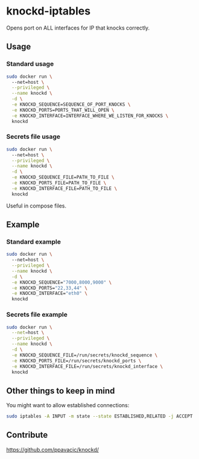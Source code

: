 # knockd-iptables

Opens port on ALL interfaces for IP that knocks correctly.

## Usage

### Standard usage

```bash
sudo docker run \                                            
  --net=host \
  --privileged \
  --name knockd \
  -d \
  -e KNOCKD_SEQUENCE=SEQUENCE_OF_PORT_KNOCKS \
  -e KNOCKD_PORTS=PORTS_THAT_WILL_OPEN \
  -e KNOCKD_INTERFACE=INTERFACE_WHERE_WE_LISTEN_FOR_KNOCKS \
  knockd
```

### Secrets file usage

```bash
sudo docker run \                                            
  --net=host \
  --privileged \
  --name knockd \
  -d \
  -e KNOCKD_SEQUENCE_FILE=PATH_TO_FILE \
  -e KNOCKD_PORTS_FILE=PATH_TO_FILE \
  -e KNOCKD_INTERFACE_FILE=PATH_TO_FILE \
  knockd
```

Useful in compose files.

## Example

### Standard example

```bash
sudo docker run \                                            
  --net=host \
  --privileged \
  --name knockd \
  -d \
  -e KNOCKD_SEQUENCE="7000,8000,9000" \
  -e KNOCKD_PORTS="22,33,44" \
  -e KNOCKD_INTERFACE="eth0" \
  knockd
```

### Secrets file example

```bash
sudo docker run \
  --net=host \
  --privileged \
  --name knockd \
  -d \
  -e KNOCKD_SEQUENCE_FILE=/run/secrets/knockd_sequence \
  -e KNOCKD_PORTS_FILE=/run/secrets/knockd_ports \
  -e KNOCKD_INTERFACE_FILE=/run/secrets/knockd_interface \
  knockd
```

## Other things to keep in mind

You might want to allow established connections:
```bash
sudo iptables -A INPUT -m state --state ESTABLISHED,RELATED -j ACCEPT
```

## Contribute

https://github.com/ppavacic/knockd/